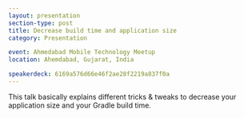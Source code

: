 ```yaml
---
layout: presentation
section-type: post
title: Decrease build time and application size
category: Presentation

event: Ahmedabad Mobile Technology Meetup
location: Ahemdabad, Gujarat, India

speakerdeck: 6169a576d66e46f2ae28f2219a837f0a
---
```


This talk basically explains different tricks & tweaks to decrease your application size and your Gradle build time.